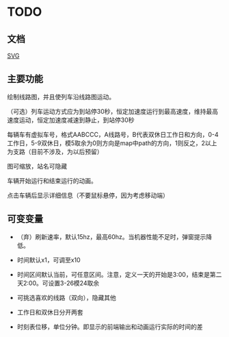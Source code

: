 # TODO

## 文档

[SVG](https://developer.mozilla.org/en-US/docs/Web/SVG)

## 主要功能

绘制线路图，并且使列车沿线路图运动。

（可选）列车运动方式应为到站停30秒，恒定加速度运行到最高速度，维持最高速度运动，恒定加速度减速到静止，到站停30秒

每辆车有虚拟车号，格式AABCCC，A线路号，B代表双休日工作日和方向，0-4工作日，5-9双休日，模5取余为0则方向是map中path的方向，1则反之，2以上为支路（目前不涉及，为以后预留）

图可缩放，站名可隐藏

车辆开始运行和结束运行的动画。

点击车辆后显示详细信息（不要鼠标悬停，因为考虑移动端）

## 可变变量

+ （弃）刷新速率，默认15hz，最高60hz。当机器性能不足时，弹窗提示降低。

+ 时间默认x1，可调至x10

+ 时间区间默认当前，可任意区间。注意，定义一天的开始是3:00，结束是第二天2:00。可设置3-26模24取余

+ 可挑选喜欢的线路（双向），隐藏其他

+ 工作日和双休日分开两套

+ 时刻表位移，单位分钟。即显示的前端输出和动画运行实际的时间的差
